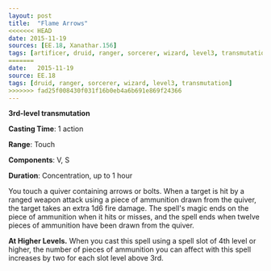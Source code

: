 ```yaml
---
layout: post
title:  "Flame Arrows"
<<<<<<< HEAD
date: 2015-11-19
sources: [EE.18, Xanathar.156]
tags: [artificer, druid, ranger, sorcerer, wizard, level3, transmutation]
=======
date:   2015-11-19
source: EE.18
tags: [druid, ranger, sorcerer, wizard, level3, transmutation]
>>>>>>> fad25f008430f031f16b0eb4a6b691e869f24366
---
```


**3rd-level transmutation**

**Casting Time**: 1 action

**Range**: Touch

**Components**: V, S

**Duration**: Concentration, up to 1 hour

You touch a quiver containing arrows or bolts. When a target is hit by a ranged weapon attack using a piece of ammunition drawn from the quiver, the target takes an extra 1d6 fire damage. The spell's magic ends on the piece of ammunition when it hits or misses, and the spell ends when twelve pieces of ammunition have been drawn from the quiver.

**At Higher Levels.** When you cast this spell using a spell slot of 4th level or higher, the number of pieces of ammunition you can affect with this spell increases by two for each slot level above 3rd.
